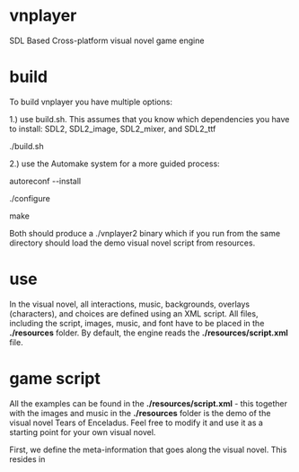 # vnplayer
SDL Based Cross-platform visual novel game engine

# build

To build vnplayer you have multiple options:

1.) use build.sh. This assumes that you know which dependencies you have to install:
SDL2, SDL2_image, SDL2_mixer, and SDL2_ttf


./build.sh


2.) use the Automake system for a more guided process:

autoreconf --install

./configure

make

Both should produce a ./vnplayer2 binary which if you run from the same directory should load the demo visual novel script from resources.

# use

In the visual novel, all interactions, music, backgrounds, overlays (characters), and choices are defined using an XML script. All files, including the script, images, music, and font have to be placed in the **./resources** folder. By default, the engine reads the **./resources/script.xml** file.

# game script

All the examples can be found in the **./resources/script.xml** - this together with the images and music in the **./resources** folder is the demo of the visual novel Tears of Enceladus. Feel free to modify it and use it as a starting point for your own visual novel.

First, we define the meta-information that goes along the visual novel. This resides in <script> which is the entry object to your visual novel.

```xml
<?xml version="1.0" encoding="utf-8"?>
<script storycode="tears01" version="1">
    <meta>
        <title>Tears of Enceladus Demo</title>
        <author>Milan Kazarka</author>
        <revision>1.0</revision>
        <revision_date>2023-01-01 5:05:29+0200</revision_date>

        <info>Tears of Enceladus - Visual novel by Milan Kazarka</info>
        <website>http://www.vysoko.com/</website>
        <copyright>© 2023 Milan Kazarka</copyright>

    </meta>
```

We use <scope> as a logical grouping of <scenes>. A <scope> is used as an entry point after an in-game decision and on entering a <scope> the player enters the first <scene> in the <scenes> that reside in the scope.

Each <scene> includes a definition of attributes that are being set, the background that's being used, music, layers (there can be a maximum of 6 layers on top of a background), and a list of pages that are where you define the dialogue between the characters. The character assets and how they are placed on the screen are defined per page.

Here is an example of a simple scene without character overlays per page, but just a layer on top of a background and a few lines of dialogue. In this example we do not yet introduce the character, so we keep (character="") undefined. For this scene, we chose to play (GA_100_Dm_DarkShadow_FRK.mp3) as the music track and we set the background to (Enceladus.png).

```xml
<scene id="sce02">
    <musiclist>
        <music filename="GA_100_Dm_DarkShadow_FRK.mp3" forcestart="yes" />
    </musiclist>
    <widgets>
        <image filename="Enceladus.png"/>
        <layers>
            <layer filename="Ashley in pod.png" size="1.0" alignment="center" id="l01" />
        </layers>
        <pages>
            <page character="" text="Suddenly, I feel a tremendous heat coursing through my body."/>
            <page character="" text="It's awakening all of my senses."/>
        </pages>
    </widgets>
</scene>
```

Here is a more complicated scene at the end of which we have some choices (<choices default="NO">). You can only define choices at the end of a <scene> and each choice jumps to a specific <scope>. In this example, we also define <overlays> for every page with relative positioning of the overlay defined by (posx="0.25" posy="0.1" width="0.5" height="0.90").

```xml
<scene id="sce_meet01_after_Father_interject02_withHumans01">
    <musiclist>
        <music filename="Modern-Filmscore-Vol.2-Track-1.mp3" forcestart="yes"/>
    </musiclist>
    <widgets>
        <image filename="City Hall Silhouettes.png"/>
            <pages>
                <page character="me" text="Humans?">
                    <overlays>
                        <overlay filename="Neutral_Closed.png" posx="0.25" posy="0.1" width="0.5" height="0.90"/>
                    </overlays>
                </page>
                <page character="me" text="There is a flickering, a movement, shadows on the walls.">
                    <overlays>
                        <overlay filename="Neutral_Closed.png" posx="0.25" posy="0.1" width="0.5" height="0.90"/>
                    </overlays>
                </page>
                ...
            </pages>
        </widgets>

        <choices default="NO">
            <choice message="What are those figures, those living beings?" action="sco_meet01.sco_humans01"/>
            <choice message="I don't care about those other beings." action="sco_meet01.sco_dontcare01"/>
        </choices>
```

You can define <scopes> within a <scene> effectively grouping the logic of your game into a decision tree. On the other hand, you can also choose to jump to any <scope> anywhere in the script. In our example, we added a list of <scopes> after the choices - so for example, if we choose ("What are those figures, those living beings?") we jump into the first scene of scope (sco_meet01.sco_humans01).

```xml
<choices default="NO">
    <choice message="What are those figures, those living beings?" action="sco_meet01.sco_humans01"/>
    <choice message="I don't care about those other beings." action="sco_meet01.sco_dontcare01"/>
</choices>
                
<scopes>
    <scope id="sco_meet01.sco_humans01">
        <textarea posx="5%" posy="82%" width="90%" height="18%"/>
        <scenes>
            <scene id="sce_humans01">
```

At the end of each scene, we can also define where to jump to based on attributes. Here is an example of a scene we jumped where we set an attribute - this attribute we then use in another scene to decide what scope to jump to.

```xml
<scope id="sco_meet01.sco_dontcare01">
    <textarea posx="5%" posy="82%" width="90%" height="18%"/>
    <scenes>
        <scene id="sce_dontcare01">
            <conditions>
                <attr key="ashleyannoyed" value="1" />
            </conditions>
            ...
```

The attribute that we set in the previous example is used as a condition to jump to (sco_listentomeinstead01:sce_listentomeinstead01). Using **<choices>**, **<conditions>**, attributes and **<onfinish>** are the primary ways we define the game logic. This way we can for example set the 'mood' of a character and end up in a different scene down the line. Using <conditions> is a way to make a change to the flow of your game without defining two whole new paths, but reusing entire scopes and only presenting a different path once we need to.

```xml
</widgets>
<onfinish>
    <routes>
        <route goto="sco_listentomeinstead01:sce_listentomeinstead01">
            <conditions>
                <attr key="ashleyannoyed" value="0" />
            </conditions>
        </route>
        <route goto="sco_listentomeinstead01:sce_listentomeinstead01">
            <conditions>
                <attr key="ashleyannoyed" value="1" />
            </conditions>
        </route>
        ...
```



